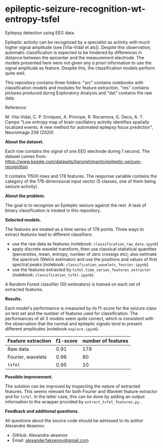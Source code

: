 # epileptic-seizure-recognition-wt-entropy-tsfel
Epilepsy detection using EEG data.

Epileptic activity can be recognized by a specialist as activity with much higher signal amplitude (see [Vila-Vidal et als]). Despite this observation, automatic classification is expected to be hindered by differences in distance between the epicenter and the measurement electrode. The models presented here were not given any *a priori* information to use the signal amplitude as feature. Despite this, the classification models perform quite well.

This repository contains three folders: "src" contains notebooks with classification models and modules for feature extraction, "res" contains pictures produced durng Exploratory Analysis and "dat" contains the raw data.

Reference:

M. Vila-Vidal, C. P. Enríquez, A. Principe, R. Rocamora, G. Deco, A. T. Campo "Low entropy map of brain oscillatory activity identifies spatially localized events: A new method for automated epilepsy focus prediction", Neuroimage 208 (2020)

<b>About the dataset.</b>

Each row contains the signal of one EEG electrode during 1 second. The dataset comes from:
https://www.kaggle.com/datasets/harunshimanto/epileptic-seizure-recognition

It contains 11500 rows and 178 features. The response variable contains the category of the 178-dimensional input vector (5 classes, one of them being seizure activity).

<b>About the problem.</b>

The goal is to recognize an Epileptic seizure against the rest. A task of binary classification is treated in this repository.

<b>Selected models.</b>

The features are treated as a time series of 178 points. Three ways to extract features lead to different classifiers:
* use the raw data as features (notebook: <code>classification_raw_data.ipynb</code>)
* apply discrete wavelet transform, then use classical statistical quantites (percentiles, mean, entropy, number of zero crossigs etc); also estimate the spectrum (Welch estimator) and use the positions and values of first spectral peaks (notebook:  <code>classification_wavelets_fourier.ipynb</code>).
* use the features extracted by <code>tsfel.time_series_features_extractor</code> (notebook:  <code>classification_tsfel.ipynb</code>).

A Random Forest classifier (50 estimators) is trained on each set of extracted features.

<b>Results.</b>

Each model's performance is measured by its f1-score for the seizure class on test set and the number of features used for classification. The performances of all 3 models seem quite correct, which is consistent with the observation that the normal and epileptic signals tend to present different amplitudes (notebook <code>explore.ipynb</code>).

| Feature extraction | f1-score | number of features |
| ------------------ | -------- | ------------------ |
| Raw data | 0.91 | 178 |
| Fourier, wavelets | 0.96 | 80 |
| <code>tsfel</code> | 0.95 | 10 |

<b>Possible improvement.</b>

The solution can be improved by inspecting the nature of extracted features. This seems relevant for both Fourier and Wavelet feature extractor and for <code>tsfel</code>. In the latter case, this can be done by adding an output information to the wrapper provided by <code>extract_tsfel_features.py</code> .

<b>Feedback and additional questions.</b>

All questions about the source code should be adressed to its author Alexandre Aksenov:
* GitHub: Alexandre-aksenov
* Email: alexander1aksenov@gmail.com
